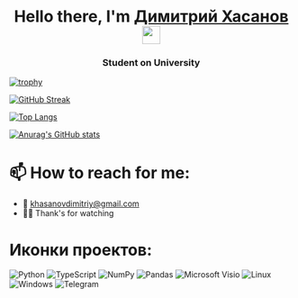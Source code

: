 <h1 align="center">Hello there, I'm <a href="" target="_blank">Димитрий Хасанов</a>
<img src="https://github.com/blackcater/blackcater/raw/main/images/Hi.gif" height="32"/></h1>
<h3 align="center">Student on University</h3>

<!--
**Ocellot1234/Ocellot1234** is a ✨ _special_ ✨ repository because its `README.md` (this file) appears on your GitHub profile.

Here are some ideas to get you started:

- 🔭 I’m currently working on ...
- 🌱 I’m currently learning ...
- 👯 I’m looking to collaborate on ...
- 🤔 I’m looking for help with ...
- 💬 Ask me about ...
- 😄 Pronouns: ...
- ⚡ Fun fact: ...
-->

[![trophy](https://github-profile-trophy.vercel.app/?username=Ocellot1234)](https://github.com/ryo-ma/github-profile-trophy)

[![GitHub Streak](https://github-readme-streak-stats.herokuapp.com/?user=Ocellot1234)](https://git.io/streak-stats)

<!---Пример кода-->

<!---Top Languages Card (Для компактной версии) -->
[![Top Langs](https://github-readme-stats-sigma-five.vercel.app/api/top-langs/?username=Ocellot1234&layout=compact)](https://github.com/anuraghazra/github-readme-stats)

[![Anurag's GitHub stats](https://github-readme-stats-sigma-five.vercel.app/api?username=Ocellot1234&theme=discord_old_blurple&show_icons=true)](https://github.com/anuraghazra/github-readme-stats)

# 📫 How to reach for me:
* 📨 khasanovdimitriy@gmail.com
* 🧑‍💻 Thank's for watching

# Иконки проектов:
![Python](https://img.shields.io/badge/python-3670A0?style=for-the-badge&logo=python&logoColor=ffdd54)
![TypeScript](https://img.shields.io/badge/typescript-%23007ACC.svg?style=for-the-badge&logo=typescript&logoColor=white)
![NumPy](https://img.shields.io/badge/numpy-%23013243.svg?style=for-the-badge&logo=numpy&logoColor=white)
![Pandas](https://img.shields.io/badge/pandas-%23150458.svg?style=for-the-badge&logo=pandas&logoColor=white)
![Microsoft Visio ](https://img.shields.io/badge/Microsoft_Visio-3955A3?style=for-the-badge&logo=microsoft-visio&logoColor=white)
![Linux](https://img.shields.io/badge/Linux-FCC624?style=for-the-badge&logo=linux&logoColor=black)
![Windows](https://img.shields.io/badge/Windows-0078D6?style=for-the-badge&logo=windows&logoColor=white)
![Telegram](https://img.shields.io/badge/Telegram-2CA5E0?style=for-the-badge&logo=telegram&logoColor=white)
